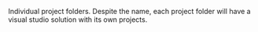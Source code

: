 Individual project folders.
Despite the name, each project folder will have a visual studio solution with its own projects.